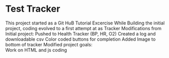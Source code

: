 # Test Tracker
This project started as a Git HuB Tutorial Excercise
While Building the initial project, coding evolved to a first attempt at as Tracker
Modifications from Initial project: 
Pushed to Health Tracker (BP, HR, O2)
Created a log and downloadable csv
Color coded buttons for completion
Added Image to bottom of tracker
Modified project goals:  
Work on HTML and js coding 

